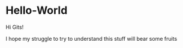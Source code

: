 # Hello-World


Hi Gits!


I hope my struggle to try to understand this stuff will bear some fruits
